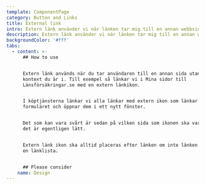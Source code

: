 ```yaml
---
template: ComponentPage
category: Button and Links
title: External link
intro: Extern länk använder vi när länken tar mig till en annan webbsida.
description: Extern länk använder vi när länken tar mig till en annan webbsida.
backgroundColor: '#fff'
tabs:
  - content: >-
      ## How to use


      Extern länk används när du tar användaren till en annan sida utanför det
      kontext du är i. Till exempel så länkar vi i Mina sidor till
      Länsförsäkringar.se med en extern länkikon. 


      I köptjänsterna länkar vi alla länkar med extern ikon som länkar ut ur
      formuläret och öppnar dem i ett nytt fönster. 


      Det som kan vara svårt är sedan på vilken sida som ikonen ska vara, men
      det är egentligen lätt.


      Extern länk ikon ska alltid placeras efter länken om inte länken ingår i
      en länklista.


      ## Please consider
    name: Design
---
```



